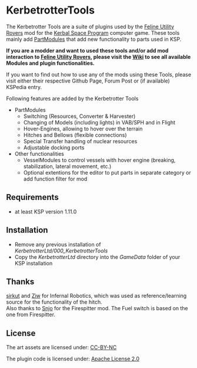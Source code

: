 # KerbetrotterTools

The Kerbetrotter Tools are a suite of plugins used by the [Feline Utility Rovers](https://github.com/Nils277/FelineUtilityRovers) mod for the [Kerbal Space Program](https://www.kerbalspaceprogram.com) computer game.
These tools mainly add [PartModules](https://wiki.kerbalspaceprogram.com/wiki/CFG_File_Documentation#MODULES) that add new functionality to parts used in KSP.

**If you are a modder and want to used these tools and/or add mod interaction to [Feline Utility Rovers](https://github.com/Nils277/FelineUtilityRovers), please visit the [Wiki](https://github.com/Nils277/KerbetrotterTools/wiki) to see all available Modules and plugin functionalities.**

If you want to find out how to use any of the mods using these Tools, please visit either their respective Github Page, Forum Post or (if available) KSPedia entry.

Following features are added by the Kerbetrotter Tools

- PartModules
  - Switching (Resources, Converter & Harvester)
  - Changing of Models (including lights) in VAB/SPH and in Flight
  - Hover-Engines, allowing to hover over the terrain
  - Hitches and Bellows (flexible connections)
  - Special Transfer handling of nuclear resources
  - Adjustable docking ports
- Other functionalities
  - VesselModules to control vessels with hover engine (breaking, stabilization, lateral movement, etc.)
  - Optional extentions for the editor to put parts in separate category or add function filter for mod

## Requirements

* at least KSP version 1.11.0

## Installation

* Remove any previous installation of *KerbetrotterLtd/000_KerbetrotterTools*
* Copy the *KerbetrotterLtd* directory into the *GameData* folder of your KSP installation

## Thanks

[sirkut](http://forum.kerbalspaceprogram.com/index.php?/profile/57229-sirkut/) and [Ziw](http://forum.kerbalspaceprogram.com/index.php?/profile/135292-ziw/) for Infernal Robotics, which was used as reference/learning source for the functionality of the hitch.  
Also thanks to [Snjo](http://forum.kerbalspaceprogram.com/index.php?/profile/57198-snjo/) for the Firespitter mod. The Fuel switch is based on the one from Firespitter.  

## License
The art assets are licensed under:
[CC-BY-NC](https://creativecommons.org/licenses/by-nc/4.0/)

The plugin code is licensed under: 
[Apache License 2.0](http://www.apache.org/licenses/LICENSE-2.0.html)
